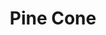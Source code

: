 ---
templateKey: blog-post
featuredpost: false
featuredimage: /assets/Pine_Cone.png
title: Pine Cone
description: Seed
testfield: 622
---